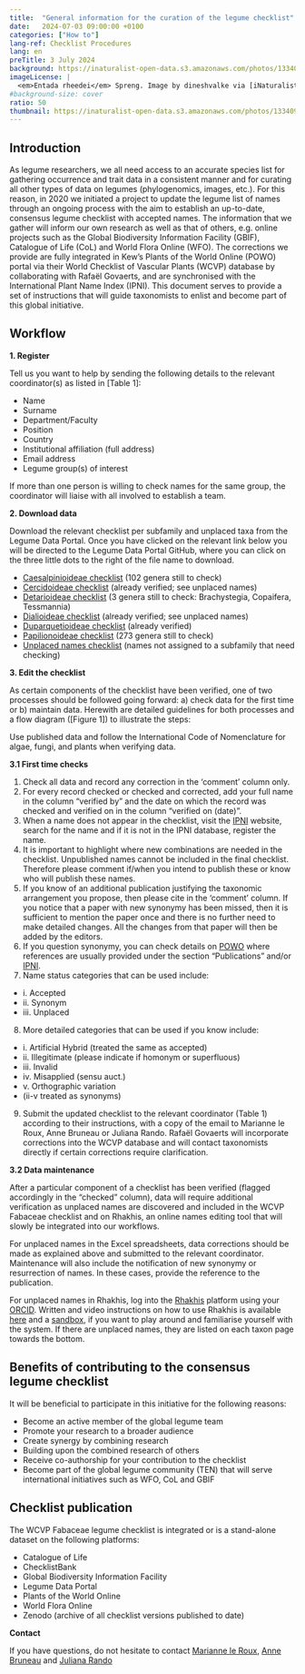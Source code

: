 ```yaml
---
title:  "General information for the curation of the legume checklist"
date:   2024-07-03 09:00:00 +0100
categories: ["How to"]
lang-ref: Checklist Procedures
lang: en
preTitle: 3 July 2024
background: https://inaturalist-open-data.s3.amazonaws.com/photos/133409879/original.jpg
imageLicense: |
  <em>Entada rheedei</em> Spreng. Image by dineshvalke via [iNaturalist](https://www.inaturalist.org/observations/81342675)
#background-size: cover
ratio: 50
thumbnail: https://inaturalist-open-data.s3.amazonaws.com/photos/133409879/original.jpg
---
```



## Introduction

As legume researchers, we all need access to an accurate species list for gathering occurrence and trait data in a consistent manner and for curating all other types of data on legumes (phylogenomics, images, etc.). For this reason, in 2020 we initiated a project to update the legume list of names through an ongoing process with the aim to establish an up-to-date, consensus legume checklist with accepted names. The information that we gather will inform our own research as well as that of others, e.g. online projects such as the Global Biodiversity Information Facility (GBIF), Catalogue of Life (CoL) and World Flora Online (WFO). The corrections we provide are fully integrated in Kew’s Plants of the World Online (POWO) portal via their World Checklist of Vascular Plants (WCVP) database by collaborating with Rafaël Govaerts, and are synchronised with the International Plant Name Index (IPNI). This document serves to provide a set of instructions that will guide taxonomists to enlist and become part of this global initiative.


## Workflow
**1. Register**

Tell us you want to help by sending the following details to the relevant coordinator(s) as listed in [Table 1]:
- Name
- Surname
- Department/Faculty
- Position
- Country
- Institutional affiliation (full address)
- Email address
- Legume group(s) of interest

If more than one person is willing to check names for the same group, the coordinator will liaise with all involved to establish a team.

**2. Download data**

Download the relevant checklist per subfamily and unplaced taxa from the Legume Data Portal.  Once you have clicked on the relevant link below you will be directed to the Legume Data Portal GitHub, where you can click on the three little dots to the right of the file name to download.

- [Caesalpinioideae checklist](https://github.com/gbif/hp-legume/blob/master/assets/checklists/WCVPFabaceae_2024v5_Caesalpinioideae.xlsx) (102 genera still to check) 
- [Cercidoideae checklist](https://github.com/gbif/hp-legume/blob/master/assets/checklists/WCVPFabaceae_2024v5_Cercidoideae.xlsx) (already verified; see unplaced names)
- [Detarioideae checklist](https://github.com/gbif/hp-legume/blob/master/assets/checklists/WCVPFabaceae_2024v5_Detarioideae.xlsx) (3 genera still to check: Brachystegia, Copaifera, Tessmannia)
- [Dialioideae checklist](https://github.com/gbif/hp-legume/blob/master/assets/checklists/WCVPFabaceae_2024v5_Dialioideae.xlsx) (already verified; see unplaced names)
- [Duparquetioideae checklist](https://github.com/gbif/hp-legume/blob/master/assets/checklists/WCVPFabaceae_2024v5_Duparquetioideae.xlsx) (already verified)
- [Papilionoideae checklist](https://github.com/gbif/hp-legume/blob/master/assets/checklists/WCVPFabaceae_2024v5_Papilionoideae.xlsx) (273 genera still to check)
- [Unplaced names checklist](https://github.com/gbif/hp-legume/blob/master/assets/checklists/WCVPFabaceae_2024v5_Unplaced%20taxa.xlsx) (names not assigned to a subfamily that need checking)


**3. Edit the checklist**

As certain components of the checklist have been verified, one of two processes should be followed going forward: a) check data for the first time or b) maintain data. Herewith are detailed guidelines for both processes and a flow diagram ([Figure 1]) to illustrate the steps:

Use published data and follow the International Code of Nomenclature for algae, fungi, and plants when verifying data.

**3.1 First time checks**

 1. Check all data and record any correction in the ‘comment’ column only.
 2. For every record checked or checked and corrected, add your full name in the column “verified by” and the date on which the record was checked and verified on in the column “verified on (date)”.
 3. When a name does not appear in the checklist, visit the [IPNI](https://ipni.org/) website, search for the name and if it is not in the IPNI database, register the name.
 4. It is important to highlight where new combinations are needed in the checklist. Unpublished names cannot be included in the final checklist. Therefore please comment if/when you intend to publish these or know who will publish these names.
 5. If you know of an additional publication justifying the taxonomic arrangement you propose, then please cite in the ‘comment’ column.
If you notice that a paper with new synonymy has been missed, then it is sufficient to mention the paper once and there is no further need to make detailed changes. All the changes from that paper will then be added by the editors.
 6. If you question synonymy, you can check details on [POWO](https://powo.science.kew.org/)  where references are usually provided under the section “Publications” and/or [IPNI](https://ipni.org/).
 7. Name status categories that can be used include:
  -  i. Accepted
  -  ii. Synonym
  -  iii. Unplaced
 8. More detailed categories that can be used if you know include:
  -  i. Artificial Hybrid (treated the same as accepted)
  -  ii. Illegitimate (please indicate if homonym or superfluous)
  -  iii. Invalid
  -  iv. Misapplied (sensu auct.)
  -  v. Orthographic variation
  -  (ii-v treated as synonyms)
 9. Submit the updated checklist to the relevant coordinator (Table 1) according to their instructions, with a copy of the email to Marianne le Roux, Anne Bruneau or Juliana Rando. Rafaël Govaerts will incorporate corrections into the WCVP database and will contact taxonomists directly if certain corrections require clarification.


**3.2 Data maintenance**

After a particular component of a checklist has been verified (flagged accordingly in the “checked” column), data will require additional verification as unplaced names are discovered and included in the WCVP Fabaceae checklist and on Rhakhis, an online names editing tool that will slowly be integrated into our workflows.

For unplaced names in the Excel spreadsheets, data corrections should be made as explained above and submitted to the relevant coordinator. Maintenance will also include the notification of new synonymy or resurrection of names. In these cases, provide the reference to the publication.

For unplaced names in Rhakhis, log into the [Rhakhis](https://list.worldfloraonline.org/rhakhis/ui/index.html) platform using your [ORCID](https://orcid.org/register). Written and video instructions on how to use Rhakhis is available [here](https://plant-list-docs.rbge.info/rhakhis/) and a [sandbox](https://rhakhis.rbge.info/rhakhis/ui/), if you want to play around and familiarise yourself with the system. If there are unplaced names, they are listed on each taxon page towards the bottom.

## Benefits of contributing to the consensus legume checklist

It will be beneficial to participate in this initiative for the following reasons:
- Become an active member of the global legume team
- Promote your research to a broader audience
- Create synergy by combining research
- Building upon the combined research of others
- Receive co-authorship for your contribution to the checklist
- Become part of the global legume community (TEN) that will serve international initiatives such as WFO, CoL and GBIF


## Checklist publication

The WCVP Fabaceae legume checklist is integrated or is a stand-alone dataset on the following platforms:
- Catalogue of Life
- ChecklistBank
- Global Biodiversity Information Facility
- Legume Data Portal
- Plants of the World Online
- World Flora Online
- Zenodo (archive of all checklist versions published to date)


**Contact**

If you have questions, do not hesitate to contact [Marianne le Roux](mailto:M.LeRoux@sanbi.org.za), [Anne Bruneau](mailto:anne.bruneau@umontreal.ca) and [Juliana Rando](mailto:juliana.rando@ufob.edu.br)
